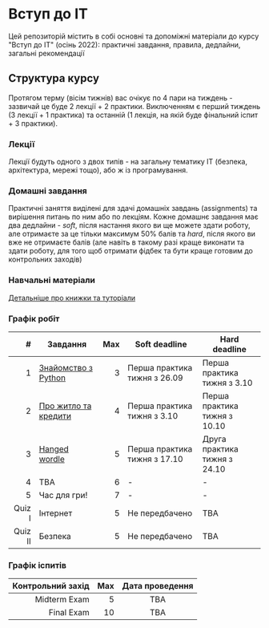 # Вступ до ІТ

Цей репозиторій містить в собі основні та допоміжні матеріали до курсу "Вступ до ІТ" (осінь 2022): практичні завдання, правила, дедлайни, загальні рекомендації

## Структура курсу

Протягом  терму (вісім тижнів) вас очікує по 4 пари на тиждень - зазвичай це буде 2 лекції + 2 практики. Виключенням є перший тиждень (3 лекції + 1 практика) та останній (1 лекція, на якій буде фінальний іспит + 3 практики).

### Лекції

Лекції будуть одного з двох типів - на загальну тематику ІТ (безпека, архітектура, мережі тощо), або ж із програмування. 

### Домашні завдання

Практичні заняття виділені для здачі домашніх завдань (assignments) та вирішення питань по ним або по лекціям. Кожне домашнє завдання має два дедлайни - _soft_, після настання якого ви ще можете здати роботу, але отримаєте за це тільки максимум 50% балів та _hard_, після якого ви вже не отримаєте балів (але навіть в такому разі краще виконати та здати роботу, для того щоб отримати фідбек та бути краще готовим до контрольних заходів)

### Навчальні матеріали

[Детальніше про книжки та туторіали](/python_materials.md)

### Графік робіт

|       # | Завдання                                                  | Max | Soft deadline                | Hard deadline                |
|--------:|-----------------------------------------------------------|----:|------------------------------|------------------------------|
|       1 | [Знайомство з Python](/assignments_2022/assignment_1.md)  |   3 | Перша практика тижня з 26.09 | Перша практика тижня з 3.10  |
|       2 | [Про житло та кредити](/assignments_2022/assignment_2.md) |   4 | Перша практика тижня з 3.10  | Перша практика тижня з 10.10 |
|       3 | [Hanged wordle](/assignments_2022/assignment_3.md)       |   5 | Перша практика тижня з 17.10 | Друга практика тижня з 24.10 |
|       4 | TBA                                                       |   6 | -                            | -                            |
|       5 | Час для гри!                                              |   7 | -                            | -                            |
|  Quiz I | Інтернет                                                  |   5 | Не передбачено               | TBA                          |
| Quiz II | Безпека                                                   |   5 | Не передбачено               | TBA                          |

### Графік іспитів

| Контрольний захід | Max | Дата проведення |
|------------------:|----:|:---------------:|
|      Midterm Exam |   5 |       TBA       |
|        Final Exam |  10 |       TBA       |
